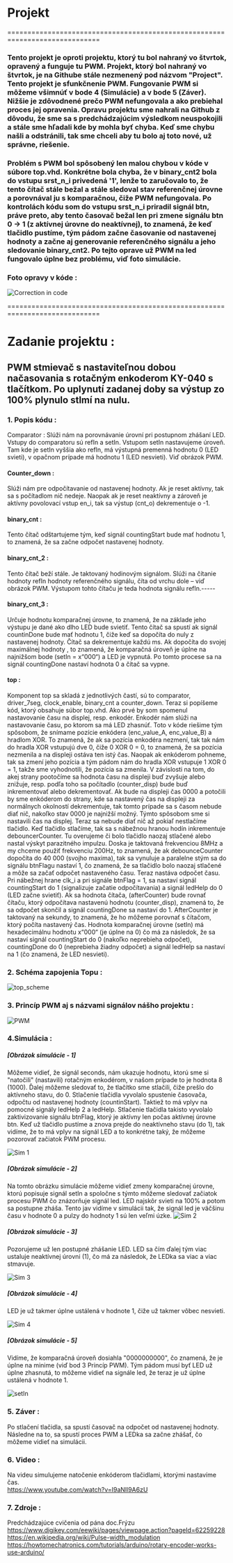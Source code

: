 # Projekt 

=============================================================================
### Tento projekt je oproti projektu, ktorý tu bol nahraný vo štvrtok, opravený a funguje tu PWM. Projekt, ktorý bol nahraný vo štvrtok, je na Githube stále nezmenený pod názvom "Project". Tento projekt je sfunkčnenie PWM. Fungovanie PWM si môžeme všimnúť v bode 4 (Simulácie) a v bode 5 (Záver). Nižšie je zdôvodnené prečo PWM nefungovala a ako prebiehal proces jej opravenia. Opravu projektu sme nahrali na Github z dôvodu, že sme sa s predchádzajúcim výsledkom neuspokojili a stále sme hľadali kde by mohla byť chyba. Keď sme chybu našli a odstránili, tak sme chceli aby tu bolo aj toto nové, už správne, riešenie.

### Problém s PWM bol spôsobený len malou chybou v kóde v súbore top.vhd. Konkrétne bola chyba, že v binary_cnt2 bola do vstupu srst_n_i privedená '1', lenže to zaručovalo to, že tento čítač stále bežal a stále sledoval stav referenčnej úrovne a porovnával ju s komparačnou, čiže PWM nefungovala. Po kontrolách kódu som do vstupu srst_n_i priradil signál btn, práve preto, aby tento časovač bežal len pri zmene signálu btn 0 -> 1 (z aktívnej úrovne do neaktívnej), to znamená, že keď tlačidlo pustíme, tým pádom začne časovanie od nastavenej hodnoty a začne aj generovanie referenčného signálu a jeho sledovanie binary_cnt2. Po tejto oprave už PWM na led fungovalo úplne bez problému, viď foto simulácie. 
### Foto opravy v kóde : 
![Correction in code](https://user-images.githubusercontent.com/60688750/80930218-5cde7780-8db2-11ea-99b9-69ab7306b3fe.jpg)

=============================================================================                                                                                                                                                                                                     

# Zadanie projektu :
## PWM stmievač s nastaviteľnou dobou načasovania s rotačným enkoderom KY-040 s tlačítkom. Po uplynutí zadanej doby sa výstup zo 100% plynulo stlmí na nulu.


### 1. Popis kódu :
Comparator :
Slúži nám na porovnávanie úrovní pri postupnom zhášaní LED. Vstupy do comparatoru sú refIn a setIn. Vstupom setIn nastavujeme úroveň. Tam kde je setIn vyššia ako refIn, má výstupná premenná hodnotu 0 (LED svieti), v opačnom prípade má hodnotu 1 (LED nesvieti). Viď obrázok PWM.

#### Counter_down :
Slúži nám pre odpočítavanie od nastavenej hodnoty. Ak je reset aktívny, tak sa s počítadlom nič nedeje. Naopak ak je reset neaktívny a zároveň je aktívny povolovací vstup en_i, tak sa výstup (cnt_o) dekrementuje o -1.

#### binary_cnt :
Tento čítač odštartujeme tým, keď signál countingStart bude mať hodnotu 1, to znamená, že sa začne odpočet nastavenej hodnoty.

#### binary_cnt_2 :
Tento čítač beží stále. Je taktovaný hodinovým signálom. Slúži na čítanie hodnoty refIn hodnoty referenčného signálu, číta od vrchu dole – viď obrázok PWM. Výstupom tohto čítaču je teda hodnota signálu refIn.-----

#### binary_cnt_3 :
Určuje hodnotu komparačnej úrovne, to znamená, že na základe jeho výstupu je dané ako dlho LED bude svietiť. Tento čítač sa spustí ak signál countinDone bude mať hodnotu 1, čiže keď sa dopočíta do nuly z nastavenej hodnoty. Čítač sa dekrementuje každú ms. Ak dopočíta do svojej maximálnej hodnoty , to znamená, že komparačná úroveň je úplne na najnižšom bode (setIn = x“000“) a LED je vypnutá. Po tomto procese sa na signál countingDone nastaví hodnota 0 a čítač sa vypne.

#### top :
Komponent top sa skladá z jednotlivých častí, sú to comparator, driver_7seg, clock_enable, binary_cnt a counter_down. Teraz si popíšeme kód, ktorý obsahuje súbor top.vhd. Ako prvé by som spomenul nastavovanie času na displej, resp. enkodér. Enkodér nám slúži na nastavovanie času, po ktorom sa má LED zhasnúť. Toto v kóde riešime tým spôsobom, že snímame pozície enkódera (enc_value_A, enc_value_B) a hradlom XOR. To znamená, že ak sa pozícia enkodéra nezmení, tak tak nám do hradla XOR vstupujú dve 0, čiže 0 XOR 0 = 0, to znamená, že sa pozícia nezmenila a na displeji ostáva ten istý čas. Naopak ak enkóderom pohneme, tak sa zmení jeho pozícia a tým pádom nám do hradla XOR vstupuje 1 XOR 0 = 1, takže sme vyhodnotili, že pozícia sa zmenila. V závislosti na tom, do akej strany pootočíme sa hodnota času na displeji buď zvyšuje alebo znižuje, resp. podľa toho sa počítadlo (counter_disp) bude buď inkrementovať alebo dekrementovať. Ak bude na displeji čas 0000 a potočili by sme enkóderom do strany, kde sa nastavený čas na displeji za normálnych okolností dekrementuje, tak tomto prípade sa s časom nebude diať nič, nakoľko stav 0000 je najnižší možný. Týmto spôsobom sme si nastavili čas na displej. Teraz sa nebude diať nič až pokiaľ nestlačíme tlačidlo. Keď tlačidlo stlačíme, tak sa s nábežnou hranou hodín inkrementuje debouncerCounter. Tu overujeme či bolo tlačidlo naozaj stlačené alebo nastal výskyt parazitného impulzu. Doska je taktovaná frekvenciou 8MHz a my chceme použiť frekvenciu 200Hz, to znamená, že ak debounceCounter dopočíta do 40 000 (svojho maxima), tak sa vynuluje a paralelne stým sa do signálu btnFlagu nastaví 1, čo znamená, že sa tlačidlo bolo naozaj stlačené a môže sa začať odpočet nastaveného času. Teraz nastáva odpočet času. Pri nábežnej hrane clk_i a pri signále btnFlag = 1, sa nastaví signál countingStart do 1 (signalizuje začatie odpočítavania) a signál ledHelp do 0 (LED začne svietiť). Ak sa hodnota čítača, (afterCounter) bude rovnať čítaču, ktorý odpočítava nastavenú hodnotu (counter_disp), znamená to, že sa odpočet skončil a signál countingDone sa nastaví do 1. AfterCounter je taktovaný na sekundy, to znamená, že ho môžeme porovnať s čítačom, ktorý počíta nastavený čas. Hodnota komparačnej úrovne (setIn) má hexadecimálnu hodnotu x“000“ (je úplne na 0) čo má za následok, že sa nastaví signál countingStart do 0 (nakoľko neprebieha odpočet), countingDone do 0 (neprebieha žiadny odpočet) a signál ledHelp sa nastaví na 1 (čo znamená, že LED nesvieti).

### 2. Schéma zapojenia Topu :
![top_scheme](https://user-images.githubusercontent.com/60688750/80929398-00785980-8dac-11ea-915a-16ccb5a35388.jpg)

### 3. Princíp PWM aj s názvami signálov nášho projektu :
![PWM](https://user-images.githubusercontent.com/60688750/80929425-2aca1700-8dac-11ea-9450-1ef900c9ec0b.jpg)

### 4.Simulácia :
##### [Obrázok simulácie - 1] 
Môžeme vidieť, že signál seconds, nám ukazuje hodnotu, ktorú sme si "natočili" (nastavili) rotačným enkodérom, v našom prípade to je hodnota 8 (1000). Ďalej môžeme sledovať to, že tlačítko sme stlačili, čiže prešlo do aktívneho stavu, do 0. Stlačenie tlačidla vyvolalo spustenie časovača, odpočtu od nastavenej hodnoty (countinStart). Taktiež to má vplyv na pomocné signály ledHelp 2 a ledHelp. Stlačenie tlačidla takisto vyvolalo zaktivizovanie signálu btnFlag, ktorý je aktívny len počas aktívnej úrovne btn.  Keď už tlačidlo pustíme a znova prejde do neaktívneho stavu (do 1), tak vidíme, že to má vplyv na signál LED a to konkrétne taký, že môžeme pozorovať začiatok PWM procesu. 

![Sim 1](https://user-images.githubusercontent.com/60688750/80929459-8694a000-8dac-11ea-9449-cdccbc88ca80.png)


##### [Obrázok simulácie - 2] 
Na tomto obrázku simulácie môžeme vidieť zmeny komparačnej úrovne, ktorú popisuje signál setIn a spoločne s týmto môžeme sledovať začiatok procesu PWM čo znázorňuje signál led. LED najskôr svieti na 100% a potom sa postupne zháša. Tento jav vidíme v simulácii tak, že signál led je väčšinu času v hodnote 0 a pulzy do hodnoty 1 sú len veľmi úzke. 
![Sim 2](https://user-images.githubusercontent.com/60688750/80929470-9318f880-8dac-11ea-9a60-44d80a41a805.png)

##### [Obrázok simulácie - 3] 
Pozorujeme už len postupné zhášanie LED. LED sa čím ďalej tým viac ustaluje neaktívnej úrovni (1), čo má za následok, že LEDka sa viac a viac stmavuje.

![Sim 3](https://user-images.githubusercontent.com/60688750/80929650-0a9b5780-8dae-11ea-844e-59eb6e5405dd.png)

##### [Obrázok simulácie - 4] 
LED je už takmer úplne ustálená v hodnote 1, čiže už takmer vôbec nesvieti.

![Sim 4](https://user-images.githubusercontent.com/60688750/80929664-2999e980-8dae-11ea-82fc-4ebaf909cdd7.png)

##### [Obrázok simulácie - 5] 
Vidíme, že komparačná úroveň dosiahla "0000000000", čo znamená, že je úplne na minime (viď bod 3 Princíp PWM). Tým pádom musí byť LED už úplne zhasnutá, to môžeme vidieť na signále led, že teraz je už úplne ustálená v hodnote 1.

![setIn](https://user-images.githubusercontent.com/60688750/80929699-767dc000-8dae-11ea-8d82-216a2915c508.png)

### 5. Záver :
Po stlačení tlačidla, sa spustí časovač na odpočet od nastavenej hodnoty. Následne na to, sa spustí proces PWM a LEDka sa začne zhášať, čo môžeme vidieť na simulácii.

### 6. Video :
Na videu simulujeme natočenie enkóderom tlačidlami, ktorými nastavíme čas.                                                                
https://www.youtube.com/watch?v=I9aNll9A6zU

### 7. Zdroje :
Predchádzajúce cvičenia od pána doc.Frýzu                                                                                                 
https://www.digikey.com/eewiki/pages/viewpage.action?pageId=62259228                                                                                                                     
https://en.wikipedia.org/wiki/Pulse-width_modulation                                                                                           
https://howtomechatronics.com/tutorials/arduino/rotary-encoder-works-use-arduino/
